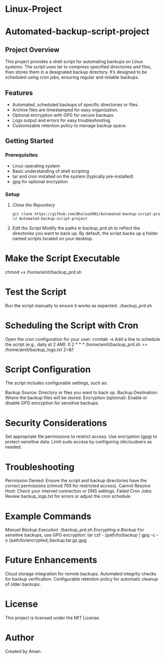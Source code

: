 # Linux-Project
# Automated-backup-script-project
## Project Overview
This project provides a shell script for automating backups on Linux systems. The script uses tar to compress specified directories and files, then stores them in a designated backup directory. It’s designed to be scheduled using cron jobs, ensuring regular and reliable backups.

## Features
- Automated, scheduled backups of specific directories or files.
- Archive files are timestamped for easy organization.
- Optional encryption with GPG for secure backups.
- Logs output and errors for easy troubleshooting.
- Customizable retention policy to manage backup space.

## Getting Started

### Prerequisites
- Linux operating system
- Basic understanding of shell scripting
- tar and cron installed on the system (typically pre-installed)
- gpg for optional encryption

### Setup
1. *Clone the Repository*
   ```bash
   git clone https://github.com/Bholaa2002/Automated-backup-script-project.git
   cd Automated-backup-script-project
2. *Edit the Script*
Modify the paths in backup_prd.sh to reflect the directories you want to back up. By default, the script backs up a folder named scripts located on your desktop.
# Make the Script Executable
chmod +x /home/amit/backup_prd.sh
# Test the Script
Run the script manually to ensure it works as expected:
./backup_prd.sh
# Scheduling the Script with Cron
Open the cron configuration for your user:
crontab -e
Add a line to schedule the script (e.g., daily at 2 AM):
0 2 * * * /home/amit/backup_prd.sh >> /home/amit/backup_logs.txt 2>&1
# Script Configuration
The script includes configurable settings, such as:

Backup Source: Directory or files you want to back up.
Backup Destination: Where the backup files will be stored.
Encryption (optional): Enable or disable GPG encryption for sensitive backups.
# Security Considerations
Set appropriate file permissions to restrict access.
Use encryption (gpg) to protect sensitive data.
Limit sudo access by configuring /etc/sudoers as needed.
# Troubleshooting
Permission Denied: Ensure the script and backup directories have the correct permissions (chmod 700 for restricted access).
Cannot Resolve Host: Check your internet connection or DNS settings.
Failed Cron Jobs: Review backup_logs.txt for errors or adjust the cron schedule.
# Example Commands
*Manual Backup Execution*
./backup_prd.sh
*Encrypting a Backup*
For sensitive backups, use GPG encryption:
tar czf - /path/to/backup | gpg -c -o /path/to/encrypted_backup.tar.gz.gpg
# Future Enhancements
Cloud storage integration for remote backups.
Automated integrity checks for backup verification.
Configurable retention policy for automatic cleanup of older backups.
# License
This project is licensed under the MIT License.

# Author
Created by Aman.
